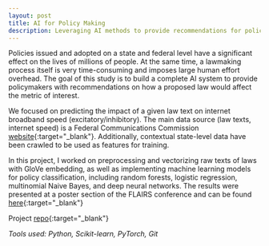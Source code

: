 ```yaml
---
layout: post
title: AI for Policy Making
description: Leveraging AI methods to provide recommendations for policy makers
---
```


Policies issued and adopted on a state and federal level have a significant effect on the lives of millions of people. At the same time, a lawmaking process itself is very time-consuming and imposes large human effort overhead. The goal of this study is to build a complete AI system to provide policymakers with recommendations on how a proposed law would affect the metric of interest.

We focused on predicting the impact of a given law text on internet broadband speed (excitatory/inhibitory). The main data source (law texts, internet speed) is a Federal Communications Commission [website](https://opendata.fcc.gov){:target="_blank"}. Additionally, contextual state-level data have been crawled to be used as features for training.

In this project, I worked on preprocessing and vectorizing raw texts of laws with GloVe embedding, as well as implementing machine learning models for policy classification, including random forests, logistic regression, multinomial Naive Bayes, and deep neural networks. The results were presented at a poster section of the FLAIRS conference and can be found [here](https://journals.flvc.org/FLAIRS/article/view/128499){:target="_blank"}

Project [repo](https://github.com/AI-VTRC/AIassurance){:target="_blank"}

*Tools used: Python, Scikit-learn, PyTorch, Git*